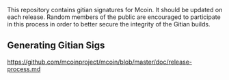This repository contains gitian signatures for Mcoin.  It should be updated on each release.
Random members of the public are encouraged to participate in this process in order to better secure the integrity of the Gitian builds.

## Generating Gitian Sigs

https://github.com/mcoinproject/mcoin/blob/master/doc/release-process.md
